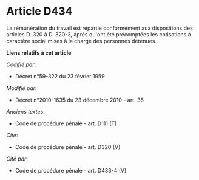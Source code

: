 # Article D434

La rémunération du travail est répartie conformément aux dispositions des articles D. 320 à D. 320-3, après qu'ont été
précomptées les cotisations à caractère social mises à la charge des personnes détenues.

**Liens relatifs à cet article**

_Codifié par_:

  - Décret n°59-322 du 23 février 1959

_Modifié par_:

  - Décret n°2010-1635 du 23 décembre 2010 - art. 36

_Anciens textes_:

  - Code de procédure pénale - art. D111 (T)

_Cite_:

  - Code de procédure pénale - art. D320 (V)

_Cité par_:

  - Code de procédure pénale - art. D433-4 (V)
